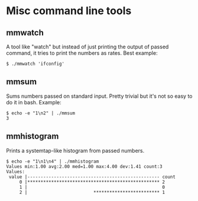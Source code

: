Misc command line tools
=======================

mmwatch
--------

A tool like "watch" but instead of just printing the output of passed
command, it tries to print the numbers as rates. Best example:

    $ ./mmwatch 'ifconfig'


mmsum
-----

Sums numbers passed on standard input. Pretty trivial but it's not so
easy to do it in bash. Example:

    $ echo -e "1\n2" | ./mmsum
    3

mmhistogram
-----------

Prints a systemtap-like histogram from passed numbers.

    $ echo -e "1\n1\n4" | ./mmhistogram
    Values min:1.00 avg:2.00 med=1.00 max:4.00 dev:1.41 count:3
    Values:
     value |-------------------------------------------------- count
         0 |************************************************** 2
         1 |                                                   0
         2 |                         ************************* 1
